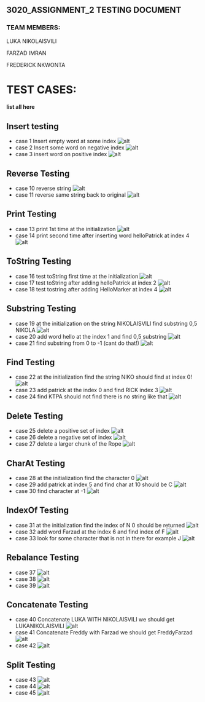 ## 3020_ASSIGNMENT_2 TESTING DOCUMENT

### TEAM MEMBERS:

LUKA NIKOLAISVILI

FARZAD IMRAN

FREDERICK NKWONTA

# TEST CASES:

#### list all here

## Insert testing

- case 1 Insert empty word at some index
  ![alt](./screenshots/image.png)
- case 2 Insert some word on negative index
  ![alt](./screenshots/image1.png)
- case 3 insert word on positive index
  ![alt](./screenshots/image2.png)

## Reverse Testing

- case 10 reverse string
  ![alt](./screenshots/image4.png)
- case 11 reverse same string back to original
  ![alt](./screenshots/image3.png)

## Print Testing

- case 13 print 1st time at the initialization
  ![alt](./screenshots/image5.png)
- case 14 print second time after inserting word helloPatrick at index 4
  ![alt](./screenshots/image6.png)

## ToString Testing

- case 16 test toString first time at the initialization
  ![alt](./screenshots/image7.png)
- case 17 test toString after adding helloPatrick at index 2
  ![alt](./screenshots/image8.png)
- case 18 test tostring after adding HelloMarker at index 4
  ![alt](./screenshots/image9.png)

## Substring Testing

- case 19 at the initialization on the string NIKOLAISVILI find substring 0,5 NIKOLA
  ![alt](./screenshots/image10.png)
- case 20 add word hello at the index 1 and find 0,5 substring
  ![alt](./screenshots/image11.png)
- case 21 find substring from 0 to -1 (cant do that!)
  ![alt](./screenshots/image12.png)

## Find Testing

- case 22 at the initialization find the string NIKO should find at index 0!
  ![alt](./screenshots/image13.png)
- case 23 add patrick at the index 0 and find RICK index 3
  ![alt](./screenshots/image14.png)
- case 24 find KTPA should not find there is no string like that
  ![alt](./screenshots/image15.png)

## Delete Testing

- case 25 delete a positive set of index
  ![alt](./screenshots/image25.png)
- case 26 delete a negative set of index
  ![alt](./screenshots/image26.png)
- case 27 delete a larger chunk of the Rope
  ![alt](./screenshots/image27.png)

## CharAt Testing

- case 28 at the initialization find the character 0
  ![alt](./screenshots/image16.png)
- case 29 add patrick at index 5 and find char at 10 should be C
  ![alt](./screenshots/image17.png)
- case 30 find character at -1
  ![alt](./screenshots/image19.png)

## IndexOf Testing

- case 31 at the initialization find the index of N 0 should be returned
  ![alt](./screenshots/image20.png)
- case 32 add word Farzad at the index 6 and find index of F
  ![alt](./screenshots/image21.png)
- case 33 look for some character that is not in there for example J
  ![alt](./screenshots/image22.png)

## Rebalance Testing

- case 37
  ![alt]()
- case 38
  ![alt]()
- case 39
  ![alt]()

## Concatenate Testing

- case 40 Concatenate LUKA WITH NIKOLAISVILI we should get LUKANIKOLAISVILI
  ![alt]()
- case 41 Concatenate Freddy with Farzad we should get FreddyFarzad
  ![alt]()
- case 42
  ![alt]()

## Split Testing

- case 43
  ![alt]()
- case 44
  ![alt]()
- case 45
  ![alt]()
